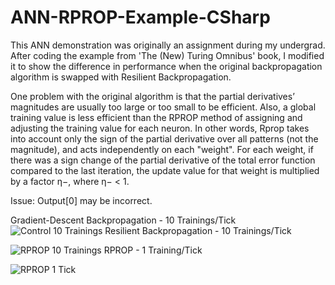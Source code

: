 # ANN-RPROP-Example-CSharp

This ANN demonstration was originally an assignment during my undergrad. After coding the example from 'The (New) Turing Omnibus' book,
I modified it to show the difference in performance when the original backpropagation algorithm is swapped with Resilient Backpropagation.

One problem with the original algorithm is that the partial derivatives’ magnitudes are usually too large or too small to be efficient.
Also, a global training value is less efficient than the RPROP method of assigning and adjusting the training value for each neuron. 
In other words, Rprop takes into account only the sign of the partial derivative over all patterns (not the magnitude), and acts independently on each "weight". 
For each weight, if there was a sign change of the partial derivative of the total error function compared to the last iteration, the update value for that weight is multiplied by a factor η−, where η− < 1.

Issue: Output[0] may be incorrect.

Gradient-Descent Backpropagation - 10 Trainings/Tick
![Control 10 Trainings](https://raw.github.com/Dreslok/neuralNet/master/BackpropDemo.gif)
Resilient Backpropagation - 10 Trainings/Tick

![RPROP 10 Trainings](https://raw.github.com/Dreslok/neuralNet/master/RpropDemo.gif)
RPROP - 1 Training/Tick

![RPROP 1 Tick](https://raw.github.com/Dreslok/neuralNet/master/RpropDemo2.gif)
